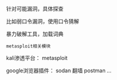 

针对可能漏洞，具体探查

比如弱口令漏洞，使用口令猜解

暴力破解工具，加载词典

```
metasploit相关模块
```









kali渗透平台：
metasploit

google浏览器插件：
sodan
翻墙
postman
...
